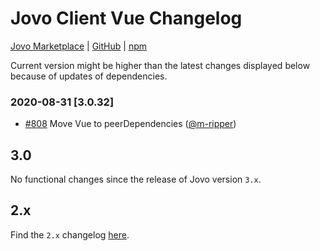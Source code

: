 # Jovo Client Vue Changelog

[Jovo Marketplace](https://www.jovo.tech/marketplace/jovo-client-web-vue) | [GitHub](https://github.com/jovotech/jovo-framework/tree/master/jovo-clients/jovo-client-web-vue) | [npm](https://www.npmjs.com/package/jovo-client-web-vue)

Current version might be higher than the latest changes displayed below because of updates of dependencies.

### 2020-08-31 [3.0.32]

- [#808](https://github.com/jovotech/jovo-framework/pull/808) Move Vue to peerDependencies ([@m-ripper](https://github.com/m-ripper))

## 3.0

No functional changes since the release of Jovo version `3.x`.

## 2.x

Find the `2.x` changelog [here](https://github.com/jovotech/jovo-framework/blob/v2/CHANGELOG.md).
